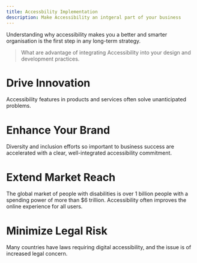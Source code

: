```yaml
---
title: Accessbility Implementation
description: Make Accessibility an intgeral part of your business
---
```


Understanding why accessibility makes you a better and smarter organisation is the first step in any long-term strategy.

> What are advantage of integrating Accessibility into your design and development practices.

# Drive Innovation
Accessibility features in products and services often solve unanticipated problems.

# Enhance Your Brand 
Diversity and inclusion efforts so important to business success are accelerated with a clear, well-integrated accessibility commitment.

# Extend Market Reach
The global market of people with disabilities is over 1 billion people with a spending power of more than $6 trillion. Accessibility often improves the online experience for all users.

# Minimize Legal Risk
Many countries have laws requiring digital accessibility, and the issue is of increased legal concern.


